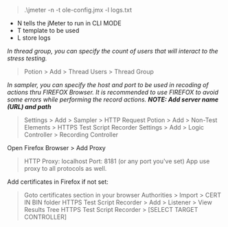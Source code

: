 
> .\jmeter -n -t ole-config.jmx -l logs.txt

- N tells the jMeter to run in CLI MODE
- T template to be used
- L store logs

*In thread group, you can specify the count of users that will interact to the stress testing.*
> Potion > Add > Thread Users > Thread Group

*In sampler, you can specify the host and port to be used in recoding of actions thru FIREFOX Browser. It is recommended to use FIREFOX to avoid some errors while performing the record actions. **NOTE: Add server name (URL) and path*** 

> Settings > Add > Sampler > HTTP Request
> Potion > Add > Non-Test Elements > HTTPS Test Script Recorder
> Settings > Add > Logic Controller > Recording Controller

Open Firefox Browser > Add Proxy

> HTTP Proxy: localhost
> Port: 8181 (or any port you've set)
> App use proxy to all protocols as well.

Add certificates in Firefox if not set:

> Goto certificates section in your browser
> Authorities > Import  > CERT IN BIN folder
> HTTPS Test Script Recorder > Add > Listener > View Results Tree
> HTTPS Test Script Recorder  > [SELECT TARGET CONTROLLER]